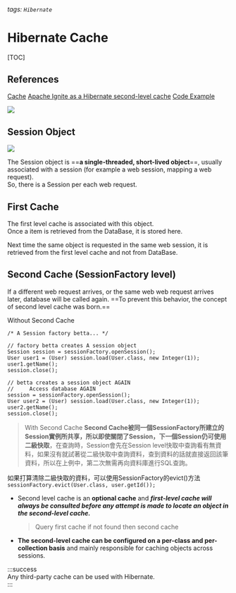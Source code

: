 ###### tags: `Hibernate`
# Hibernate Cache
[TOC]
## References 
[Cache](http://jtechies.in/orm-tools/hibernate/hibernate-caching-strategy.php)
[Apache Ignite as a Hibernate second-level cache](https://bogdanstirbat.github.io/jekyll/update/2018/08/05/apache-ignite-hibernate-l2-cache.html)
[Code Example](https://openhome.cc/Gossip/HibernateGossip/SecondLevelCache.html)

![](https://i.imgur.com/Bl0Iffl.png)

## Session Object
![](https://i.imgur.com/7MnFOQ2.png)

The Session object is ==**a single-threaded, short-lived object**==, usually associated with a session (for example a web session, mapping a web request).  
So, there is a Session per each web request. 

## First Cache
The first level cache is associated with this object.  
Once a item is retrieved from the DataBase, it is stored here.  

Next time the same object is requested in the same web session, it is retrieved from the first level cache and not from DataBase.  

## Second Cache (SessionFactory level)
If a different web request arrives, or the same web web request arrives later, database will be called again. 
==To prevent this behavior, the concept of second level cache was born.==

Without Second Cache
```java=
/* A Session factory betta... */

// factory betta creates A session object
Session session = sessionFactory.openSession();
User user1 = (User) session.load(User.class, new Integer(1));
user1.getName();
session.close();

// betta creates a session object AGAIN
//     Access database AGAIN
session = sessionFactory.openSession();
User user2 = (User) session.load(User.class, new Integer(1));
user2.getName();
session.close();  
```

> With Second Cache
**Second Cache被同一個SessionFactory所建立的Session實例所共享，所以即使關閉了Session，下一個Session仍可使用二級快取**，在查詢時，Session會先在Session level快取中查詢看有無資料，如果沒有就試著從二級快取中查詢資料，查到資料的話就直接返回該筆資料，所以在上例中，第二次無需再向資料庫進行SQL查詢。

如果打算清除二級快取的資料，可以使用SessionFactory的evict()方法
`sessionFactory.evict(User.class, user.getId());`

- Second level cache is an **optional cache** and ***first-level cache will always be consulted before any attempt is made to locate an object in the second-level cache.*** 
    > Query first cache if not found then second cache 
- **The second-level cache can be configured on a per-class and per-collection basis** and mainly responsible for caching objects across sessions.

:::success  
Any third-party cache can be used with Hibernate.  
:::  